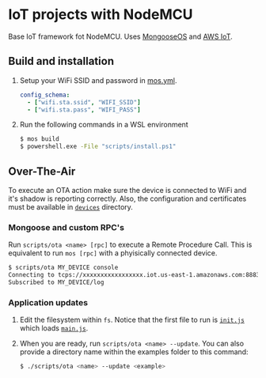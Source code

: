 # IoT projects with NodeMCU

Base IoT framework fot NodeMCU.
Uses [MongooseOS](https://mongoose-os.com) and [AWS IoT](https://aws.amazon.com/iot).

## Build and installation

1. Setup your WiFi SSID and password in [mos.yml](./mos.yml).
   ```yaml
   config_schema:
     - ["wifi.sta.ssid", "WIFI_SSID"]
     - ["wifi.sta.pass", "WIFI_PASS"]
   ```

2. Run the following commands in a WSL environment
   ```sh
   $ mos build
   $ powershell.exe -File "scripts/install.ps1"
   ```

## Over-The-Air

To execute an OTA action make sure the device is connected to WiFi and it's shadow is reporting correctly.
Also, the configuration and certificates must be available in [`devices`](./devices) directory.

### Mongoose and custom RPC's

Run `scripts/ota <name> [rpc]` to execute a Remote Procedure Call.
This is equivalent to run `mos [rpc]` with a phyisically connected device.

```sh
$ scripts/ota MY_DEVICE console
Connecting to tcps://xxxxxxxxxxxxxxxxx.iot.us-east-1.amazonaws.com:8883...
Subscribed to MY_DEVICE/log
```

### Application updates

1. Edit the filesystem within `fs`.
   Notice that the first file to run is [`init.js`](./fs/init.js) which loads [`main.js`](./fs/main.js).

2. When you are ready, run `scripts/ota <name> --update`.
   You can also provide a directory name within the examples folder to this command:
   ```sh
   $ ./scripts/ota <name> --update <example>
   ```

